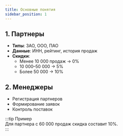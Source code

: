 ```yaml
---
title: Основные понятия
sidebar_position: 1
---
```


## 1. Партнеры
- **Типы**: ЗАО, ООО, ПАО  
- **Данные**: ИНН, рейтинг, история продаж  
- **Скидки**:  
  - Менее 10 000 продаж → 0%  
  - 10 000–50 000 → 5%  
  - Более 50 000 → 10%  

## 2. Менеджеры
- Регистрация партнеров  
- Формирование заявок  
- Контроль поставок  

:::tip Пример  
Для партнера с 60 000 продаж скидка составит 10%.  
:::